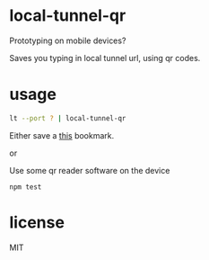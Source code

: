 # local-tunnel-qr

Prototyping on mobile devices?

Saves you typing in local tunnel url, using qr codes.

# usage

```bash
lt --port ? | local-tunnel-qr
```

Either save a [this](https://7149e35aba36b563a7d62e57871d27464ea0b216.htmlb.in) bookmark.

or

Use some qr reader software on the device

```
npm test
```

# license

MIT
